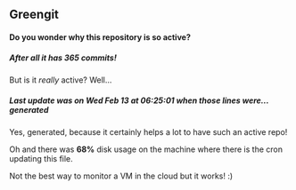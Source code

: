 ## Greengit

#### Do you wonder why this repository is so active?

##### After all it has 365 commits!

But is it *really* active? Well...

##### Last update was on Wed Feb 13 at 06:25:01 when those lines were... generated

Yes, generated, because it certainly helps a lot to have such an active repo!

Oh and there was **68%** disk usage on the machine
where there is the cron updating this file.

Not the best way to monitor a VM in the cloud but it works! :)
